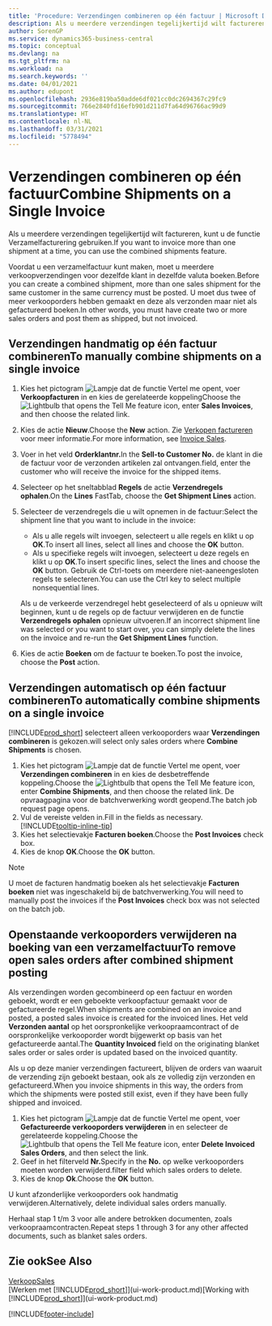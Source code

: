 ```yaml
---
title: 'Procedure: Verzendingen combineren op één factuur | Microsoft Docs'
description: Als u meerdere verzendingen tegelijkertijd wilt factureren, kunt u de functie Verzamelfacturering gebruiken.
author: SorenGP
ms.service: dynamics365-business-central
ms.topic: conceptual
ms.devlang: na
ms.tgt_pltfrm: na
ms.workload: na
ms.search.keywords: ''
ms.date: 04/01/2021
ms.author: edupont
ms.openlocfilehash: 2936e819ba50adde6df021cc0dc2694367c29fc9
ms.sourcegitcommit: 766e2840fd16efb901d211d7fa64d96766ac99d9
ms.translationtype: HT
ms.contentlocale: nl-NL
ms.lasthandoff: 03/31/2021
ms.locfileid: "5778494"
---
```

# <a name="combine-shipments-on-a-single-invoice"></a><span data-ttu-id="495af-103">Verzendingen combineren op één factuur</span><span class="sxs-lookup"><span data-stu-id="495af-103">Combine Shipments on a Single Invoice</span></span>
<span data-ttu-id="495af-104">Als u meerdere verzendingen tegelijkertijd wilt factureren, kunt u de functie Verzamelfacturering gebruiken.</span><span class="sxs-lookup"><span data-stu-id="495af-104">If you want to invoice more than one shipment at a time, you can use the combined shipments feature.</span></span>  

<span data-ttu-id="495af-105">Voordat u een verzamelfactuur kunt maken, moet u meerdere verkoopverzendingen voor dezelfde klant in dezelfde valuta boeken.</span><span class="sxs-lookup"><span data-stu-id="495af-105">Before you can create a combined shipment, more than one sales shipment for the same customer in the same currency must be posted.</span></span> <span data-ttu-id="495af-106">U moet dus twee of meer verkooporders hebben gemaakt en deze als verzonden maar niet als gefactureerd boeken.</span><span class="sxs-lookup"><span data-stu-id="495af-106">In other words, you must have create two or more sales orders and post them as shipped, but not invoiced.</span></span> 

## <a name="to-manually-combine-shipments-on-a-single-invoice"></a><span data-ttu-id="495af-107">Verzendingen handmatig op één factuur combineren</span><span class="sxs-lookup"><span data-stu-id="495af-107">To manually combine shipments on a single invoice</span></span>  
1. <span data-ttu-id="495af-108">Kies het pictogram ![Lampje dat de functie Vertel me opent](media/ui-search/search_small.png "Vertel me wat u wilt doen"), voer **Verkoopfacturen** in en kies de gerelateerde koppeling</span><span class="sxs-lookup"><span data-stu-id="495af-108">Choose the ![Lightbulb that opens the Tell Me feature](media/ui-search/search_small.png "Tell me what you want to do") icon, enter **Sales Invoices**, and then choose the related link.</span></span>  
2. <span data-ttu-id="495af-109">Kies de actie **Nieuw**.</span><span class="sxs-lookup"><span data-stu-id="495af-109">Choose the **New** action.</span></span> <span data-ttu-id="495af-110">Zie [Verkopen factureren](sales-how-invoice-sales.md) voor meer informatie.</span><span class="sxs-lookup"><span data-stu-id="495af-110">For more information, see [Invoice Sales](sales-how-invoice-sales.md).</span></span>
3. <span data-ttu-id="495af-111">Voer in het veld **Orderklantnr.**</span><span class="sxs-lookup"><span data-stu-id="495af-111">In the **Sell-to Customer No.**</span></span> <span data-ttu-id="495af-112">de klant in die de factuur voor de verzonden artikelen zal ontvangen.</span><span class="sxs-lookup"><span data-stu-id="495af-112">field, enter the customer who will receive the invoice for the shipped items.</span></span>  
4. <span data-ttu-id="495af-113">Selecteer op het sneltabblad **Regels** de actie **Verzendregels ophalen**.</span><span class="sxs-lookup"><span data-stu-id="495af-113">On the **Lines** FastTab, choose the **Get Shipment Lines** action.</span></span>  
5. <span data-ttu-id="495af-114">Selecteer de verzendregels die u wilt opnemen in de factuur:</span><span class="sxs-lookup"><span data-stu-id="495af-114">Select the shipment line that you want to include in the invoice:</span></span>  

    - <span data-ttu-id="495af-115">Als u alle regels wilt invoegen, selecteert u alle regels en klikt u op **OK**.</span><span class="sxs-lookup"><span data-stu-id="495af-115">To insert all lines, select all lines and choose the **OK** button.</span></span>  
    - <span data-ttu-id="495af-116">Als u specifieke regels wilt invoegen, selecteert u deze regels en klikt u op **OK**.</span><span class="sxs-lookup"><span data-stu-id="495af-116">To insert specific lines, select the lines and choose the **OK** button.</span></span> <span data-ttu-id="495af-117">Gebruik de Ctrl-toets om meerdere niet-aaneengesloten regels te selecteren.</span><span class="sxs-lookup"><span data-stu-id="495af-117">You can use the Ctrl key to select multiple nonsequential lines.</span></span>  

    <span data-ttu-id="495af-118">Als u de verkeerde verzendregel hebt geselecteerd of als u opnieuw wilt beginnen, kunt u de regels op de factuur verwijderen en de functie **Verzendregels ophalen** opnieuw uitvoeren.</span><span class="sxs-lookup"><span data-stu-id="495af-118">If an incorrect shipment line was selected or you want to start over, you can simply delete the lines on the invoice and re-run the **Get Shipment Lines** function.</span></span>  
7. <span data-ttu-id="495af-119">Kies de actie **Boeken** om de factuur te boeken.</span><span class="sxs-lookup"><span data-stu-id="495af-119">To post the invoice, choose the **Post** action.</span></span>  

## <a name="to-automatically-combine-shipments-on-a-single-invoice"></a><span data-ttu-id="495af-120">Verzendingen automatisch op één factuur combineren</span><span class="sxs-lookup"><span data-stu-id="495af-120">To automatically combine shipments on a single invoice</span></span>  
[!INCLUDE[prod_short](includes/prod_short.md)] <span data-ttu-id="495af-121">selecteert alleen verkooporders waar **Verzendingen combineren** is gekozen.</span><span class="sxs-lookup"><span data-stu-id="495af-121">will select only sales orders where **Combine Shipments** is chosen.</span></span> 

1. <span data-ttu-id="495af-122">Kies het pictogram ![Lampje dat de functie Vertel me opent](media/ui-search/search_small.png "Vertel me wat u wilt doen"), voer **Verzendingen combineren** in en kies de desbetreffende koppeling.</span><span class="sxs-lookup"><span data-stu-id="495af-122">Choose the ![Lightbulb that opens the Tell Me feature](media/ui-search/search_small.png "Tell me what you want to do") icon, enter **Combine Shipments**, and then choose the related link.</span></span> <span data-ttu-id="495af-123">De opvraagpagina voor de batchverwerking wordt geopend.</span><span class="sxs-lookup"><span data-stu-id="495af-123">The batch job request page opens.</span></span>  
2. <span data-ttu-id="495af-124">Vul de vereiste velden in.</span><span class="sxs-lookup"><span data-stu-id="495af-124">Fill in the fields as necessary.</span></span> [!INCLUDE[tooltip-inline-tip](includes/tooltip-inline-tip_md.md)]
3. <span data-ttu-id="495af-125">Kies het selectievakje **Facturen boeken**.</span><span class="sxs-lookup"><span data-stu-id="495af-125">Choose the **Post Invoices** check box.</span></span>  
4. <span data-ttu-id="495af-126">Kies de knop **OK**.</span><span class="sxs-lookup"><span data-stu-id="495af-126">Choose the **OK** button.</span></span>  

> [!NOTE]  
>  <span data-ttu-id="495af-127">U moet de facturen handmatig boeken als het selectievakje **Facturen boeken** niet was ingeschakeld bij de batchverwerking.</span><span class="sxs-lookup"><span data-stu-id="495af-127">You will need to manually post the invoices if the **Post Invoices** check box was not selected on the batch job.</span></span>  

## <a name="to-remove-open-sales-orders-after-combined-shipment-posting"></a><span data-ttu-id="495af-128">Openstaande verkooporders verwijderen na boeking van een verzamelfactuur</span><span class="sxs-lookup"><span data-stu-id="495af-128">To remove open sales orders after combined shipment posting</span></span> 
<span data-ttu-id="495af-129">Als verzendingen worden gecombineerd op een factuur en worden geboekt, wordt er een geboekte verkoopfactuur gemaakt voor de gefactureerde regel.</span><span class="sxs-lookup"><span data-stu-id="495af-129">When shipments are combined on an invoice and posted, a posted sales invoice is created for the invoiced lines.</span></span> <span data-ttu-id="495af-130">Het veld **Verzonden aantal** op het oorspronkelijke verkoopraamcontract of de oorspronkelijke verkooporder wordt bijgewerkt op basis van het gefactureerde aantal.</span><span class="sxs-lookup"><span data-stu-id="495af-130">The **Quantity Invoiced** field on the originating blanket sales order or sales order is updated based on the invoiced quantity.</span></span>  

<span data-ttu-id="495af-131">Als u op deze manier verzendingen factureert, blijven de orders van waaruit de verzending zijn geboekt bestaan, ook als ze volledig zijn verzonden en gefactureerd.</span><span class="sxs-lookup"><span data-stu-id="495af-131">When you invoice shipments in this way, the orders from which the shipments were posted still exist, even if they have been fully shipped and invoiced.</span></span>   

1. <span data-ttu-id="495af-132">Kies het pictogram ![Lampje dat de functie Vertel me opent](media/ui-search/search_small.png "Vertel me wat u wilt doen"), voer **Gefactureerde verkooporders verwijderen** in en selecteer de gerelateerde koppeling.</span><span class="sxs-lookup"><span data-stu-id="495af-132">Choose the ![Lightbulb that opens the Tell Me feature](media/ui-search/search_small.png "Tell me what you want to do") icon, enter **Delete Invoiced Sales Orders**, and then select the link.</span></span>  
2. <span data-ttu-id="495af-133">Geef in het filterveld **Nr.**</span><span class="sxs-lookup"><span data-stu-id="495af-133">Specify in the **No.**</span></span> <span data-ttu-id="495af-134">op welke verkooporders moeten worden verwijderd.</span><span class="sxs-lookup"><span data-stu-id="495af-134">filter field which sales orders to delete.</span></span>  
3. <span data-ttu-id="495af-135">Kies de knop **Ok**.</span><span class="sxs-lookup"><span data-stu-id="495af-135">Choose the **OK** button.</span></span>  

<span data-ttu-id="495af-136">U kunt afzonderlijke verkooporders ook handmatig verwijderen.</span><span class="sxs-lookup"><span data-stu-id="495af-136">Alternatively, delete individual sales orders manually.</span></span>  

<span data-ttu-id="495af-137">Herhaal stap 1 t/m 3 voor alle andere betrokken documenten, zoals verkoopraamcontracten.</span><span class="sxs-lookup"><span data-stu-id="495af-137">Repeat steps 1 through 3 for any other affected documents, such as blanket sales orders.</span></span>

## <a name="see-also"></a><span data-ttu-id="495af-138">Zie ook</span><span class="sxs-lookup"><span data-stu-id="495af-138">See Also</span></span>  
[<span data-ttu-id="495af-139">Verkoop</span><span class="sxs-lookup"><span data-stu-id="495af-139">Sales</span></span>](sales-manage-sales.md)  
<span data-ttu-id="495af-140">[Werken met [!INCLUDE[prod_short](includes/prod_short.md)]](ui-work-product.md)</span><span class="sxs-lookup"><span data-stu-id="495af-140">[Working with [!INCLUDE[prod_short](includes/prod_short.md)]](ui-work-product.md)</span></span>


[!INCLUDE[footer-include](includes/footer-banner.md)]